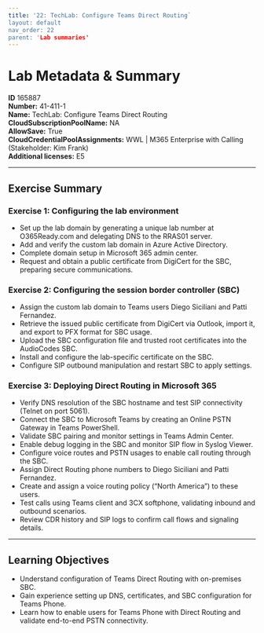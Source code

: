 ```yaml
---
title: '22: TechLab: Configure Teams Direct Routing` 
layout: default
nav_order: 22
parent: 'Lab summaries'
--- 
```


# Lab Metadata & Summary

**ID** 165887  
**Number:** 41-411-1  
**Name:** TechLab: Configure Teams Direct Routing  
**CloudSubscriptionPoolName:** NA  
**AllowSave:** True  
**CloudCredentialPoolAssignments:** WWL | M365 Enterprise with Calling (Stakeholder: Kim Frank)  
**Additional licenses:** E5  

---

## Exercise Summary

### Exercise 1: Configuring the lab environment
- Set up the lab domain by generating a unique lab number at O365Ready.com and delegating DNS to the RRAS01 server.  
- Add and verify the custom lab domain in Azure Active Directory.  
- Complete domain setup in Microsoft 365 admin center.  
- Request and obtain a public certificate from DigiCert for the SBC, preparing secure communications.  

### Exercise 2: Configuring the session border controller (SBC)
- Assign the custom lab domain to Teams users Diego Siciliani and Patti Fernandez.  
- Retrieve the issued public certificate from DigiCert via Outlook, import it, and export to PFX format for SBC usage.  
- Upload the SBC configuration file and trusted root certificates into the AudioCodes SBC.  
- Install and configure the lab-specific certificate on the SBC.  
- Configure SIP outbound manipulation and restart SBC to apply settings.  

### Exercise 3: Deploying Direct Routing in Microsoft 365
- Verify DNS resolution of the SBC hostname and test SIP connectivity (Telnet on port 5061).  
- Connect the SBC to Microsoft Teams by creating an Online PSTN Gateway in Teams PowerShell.  
- Validate SBC pairing and monitor settings in Teams Admin Center.  
- Enable debug logging in the SBC and monitor SIP flow in Syslog Viewer.  
- Configure voice routes and PSTN usages to enable call routing through the SBC.  
- Assign Direct Routing phone numbers to Diego Siciliani and Patti Fernandez.  
- Create and assign a voice routing policy (“North America”) to these users.  
- Test calls using Teams client and 3CX softphone, validating inbound and outbound scenarios.  
- Review CDR history and SIP logs to confirm call flows and signaling details.  

---

## Learning Objectives
- Understand configuration of Teams Direct Routing with on-premises SBC.  
- Gain experience setting up DNS, certificates, and SBC configuration for Teams Phone.  
- Learn how to enable users for Teams Phone with Direct Routing and validate end-to-end PSTN connectivity.  
